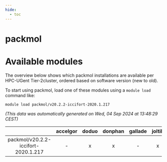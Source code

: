 ```yaml
---
hide:
  - toc
---
```


packmol
=======

# Available modules


The overview below shows which packmol installations are available per HPC-UGent Tier-2cluster, ordered based on software version (new to old).

To start using packmol, load one of these modules using a `module load` command like:

```shell
module load packmol/v20.2.2-iccifort-2020.1.217
```

*(This data was automatically generated on Wed, 04 Sep 2024 at 13:48:29 CEST)*  

| |accelgor|doduo|donphan|gallade|joltik|shinx|skitty|
| :---: | :---: | :---: | :---: | :---: | :---: | :---: | :---: |
|packmol/v20.2.2-iccifort-2020.1.217|-|x|x|-|x|-|x|

